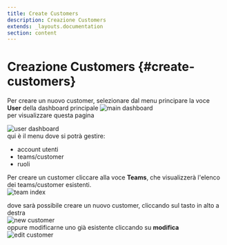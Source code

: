 ```yaml
---
title: Create Customers
description: Creazione Customers
extends: _layouts.documentation
section: content
---
```


# Creazione Customers {#create-customers}

Per creare un nuovo customer, selezionare dal menu principare la voce **User** della dashboard principale
![main dashboard](https://quaeris-tv.github.io/doc_quaeris/assets/images/main_dashboard.png "main dashboard")  
per visualizzare questa pagina  

![user dashboard](https://quaeris-tv.github.io/doc_quaeris/assets/images/user_dashboard.png "user dashboard")  
qui è il menu dove si potrà gestire:  

- account utenti  
- teams/customer  
- ruoli  

Per creare un customer cliccare alla voce **Teams**, che visualizzerà l'elenco dei teams/customer esistenti.  
![team index](https://quaeris-tv.github.io/doc_quaeris/assets/images/index_teams.png "team index")  

dove sarà possibile creare un nuovo customer, cliccando sul tasto in alto a destra  
![new customer](https://quaeris-tv.github.io/doc_quaeris/assets/images/new_customer.png "new customer")  
oppure modificarne uno già esistente cliccando su **modifica**  
![edit customer](https://quaeris-tv.github.io/doc_quaeris/assets/images/edit_customer.png "edit customer") 